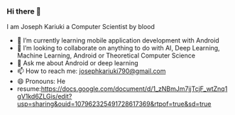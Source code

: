 ### Hi there 👋
I am Joseph Kariuki a Computer Scientist by blood

- 🌱 I’m currently learning mobile application development with Android
- 👯 I’m looking to collaborate on anything to do with AI, Deep Learning, Machine Learning, Android or Theoretical Computer Science
- 💬 Ask me about Android or deep learning
- 📫 How to reach me: josephkariuki790@gmail.com
- 😄 Pronouns: He
- resume:https://docs.google.com/document/d/1_zNBmJm7jjTcjF_wtZnq1gV1kd6ZLGis/edit?usp=sharing&ouid=107962325491728617369&rtpof=true&sd=true

